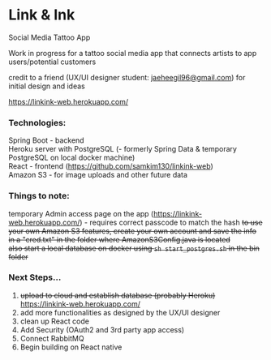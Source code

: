 # Link & Ink
Social Media Tattoo App

Work in progress for a tattoo social media app that connects artists to app users/potential customers

credit to a friend (UX/UI designer student: jaeheegil96@gmail.com) for initial design and ideas

https://linkink-web.herokuapp.com/

### Technologies:
  Spring Boot - backend\
  Heroku server with PostgreSQL (- formerly Spring Data & temporary PostgreSQL on local docker machine)\
  React - frontend (https://github.com/samkim130/linkink-web) \
  Amazon S3 - for image uploads and other future data

### Things to note:
temporary Admin access page on the app (https://linkink-web.herokuapp.com/) - requires correct passcode to match the hash
~~to use your own Amazon S3 features, create your own account and save the info in a "cred.txt" in the folder where AmazonS3Config.java is located \
also start a local database on docker using `sh start_postgres.sh` in the bin folder~~


### Next Steps...
1. ~~upload to cloud and establish database (probably Heroku)~~ https://linkink-web.herokuapp.com/
2. add more functionalities as designed by the UX/UI designer
3. clean up React code
4. Add Security (OAuth2 and 3rd party app access)
5. Connect RabbitMQ
6. Begin building on React native

